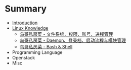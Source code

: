 # Summary

* [Introduction](README.md)
* [Linux Knowledge](linux_knowledge.md)
   * [鸟哥私房菜 - 文件系统、权限、账号、进程管理](Linux/VBird_First.md)
   * [鸟哥私房菜 - Daemon、登录档、启动流程与模块管理](Linux/VBird_Second)
   * [鸟哥私房菜 - Bash & Shell](Linux/VBird_Shell.md)
* Programming Language
* Openstack
* Misc

